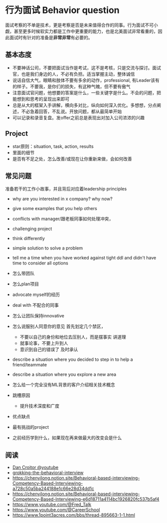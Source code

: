 # 行为面试 Behavior question

面试考察的不单是技术，更是考察是否是未来值得合作的同事。行为面试不可小觑，甚至更多时候软实力都是工作中更重要的能力，也是北美面试非常看重的，因此面试时有针对的准备是**非常非常**有必要的。

## 基本态度
- 不要神话公司，不要把面试当作是考试，这不是考核，只是交流与探讨。面试官，也是我们身边的人，不必有负担。适当掌握主动，整体诚信
- 说话自信大气，眼睛和肢体不要有多余的动作，professional, 有Leader该有的样子。不要我，是你们的损失，有这种气魄，但不要有傲气
- 注意面试官问题，他想要的答案是什么，一些关键字是什么。不会的问题，把能想到和思考的呈现出来即可
- 总是从大的框架入手讲解，横向多对比，纵向如何深入优化。多想想，分点阐述，不必急着回答，不乱说。开放问题，都从最简单开始
- 可以记录和录音复盘。发offer之前总是表现出对加入公司浓浓的兴趣


## Project
- star原则：situation, task, action, results
- 里面的细节
- 是否有不足之处，怎么改善/或现在让你重新来做，会如何改善


## 常见问题
准备若干的工作小故事，并且背后对应着leadership principles

- why are you interested in x company? why now?
- give some examples that you help others
- conflicts with manager/跟老板同事如何处理冲突，
- challenging project
- think differently
- simple solution to solve a problem
- tell me a time when you have worked against tight ddl and didn't have time to consider all options

- 怎么带团队
- 怎么plan项目
- advocate myself的经历
- deal with 不配合的同事
- 怎么让团队保持innovative
- 怎么说服别人同意你的意见
    首先划定几个禁区，
    - 不要以自己的身份和地位去压别人，而是摆事实 讲道理
    - 就事论事，不要上升到人
    - 意识到自己的错误了 及时承认
- describe a situation where you decided to step in to help a friend/teammate
- describe a situation where you explore a new area
- 怎么给一个完全没有ML背景的客户介绍相关技术概念

- 跳槽原因
  - 提升技术深度和广度 
- 优点缺点
- 最有挑战的project
- 之前经历学到什么，如果现在再来做最大的改变会是什么


## 阅读
- [Dan Croitor @youtube](https://www.youtube.com/c/DanCroitor/videos)
- [grokking-the-behavioral-interview](https://www.educative.io/courses/grokking-the-behavioral-interview)
- https://chenyilong.notion.site/Behavioral-based-interviewing-Competency-Based-Interviewing-a728c50a5ba244188e1c66e28d34dd1c
- https://chenyilong.notion.site/Behavioral-based-interviewing-Competency-Based-Interviewing-e6d18711a4114bc1926820fc537b5af4
- https://www.youtube.com/@Fred_Talk
- https://www.youtube.com/@CareerSchool
- https://www.1point3acres.com/bbs/thread-895663-1-1.html